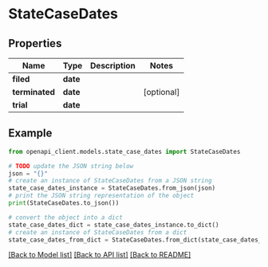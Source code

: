 # StateCaseDates


## Properties

Name | Type | Description | Notes
------------ | ------------- | ------------- | -------------
**filed** | **date** |  | 
**terminated** | **date** |  | [optional] 
**trial** | **date** |  | 

## Example

```python
from openapi_client.models.state_case_dates import StateCaseDates

# TODO update the JSON string below
json = "{}"
# create an instance of StateCaseDates from a JSON string
state_case_dates_instance = StateCaseDates.from_json(json)
# print the JSON string representation of the object
print(StateCaseDates.to_json())

# convert the object into a dict
state_case_dates_dict = state_case_dates_instance.to_dict()
# create an instance of StateCaseDates from a dict
state_case_dates_from_dict = StateCaseDates.from_dict(state_case_dates_dict)
```
[[Back to Model list]](../README.md#documentation-for-models) [[Back to API list]](../README.md#documentation-for-api-endpoints) [[Back to README]](../README.md)



